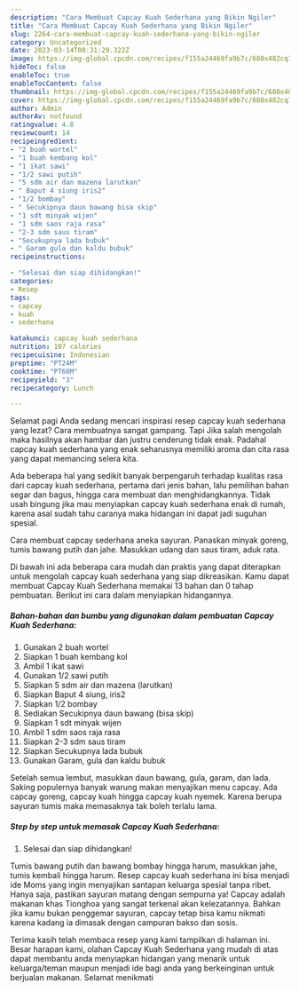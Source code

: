 ```yaml
---
description: "Cara Membuat Capcay Kuah Sederhana yang Bikin Ngiler"
title: "Cara Membuat Capcay Kuah Sederhana yang Bikin Ngiler"
slug: 2264-cara-membuat-capcay-kuah-sederhana-yang-bikin-ngiler
category: Uncategorized
date: 2023-03-14T00:31:29.322Z
image: https://img-global.cpcdn.com/recipes/f155a24469fa9b7c/680x482cq70/capcay-kuah-sederhana-foto-resep-utama.jpg
hideToc: false
enableToc: true
enableTocContent: false
thumbnail: https://img-global.cpcdn.com/recipes/f155a24469fa9b7c/680x482cq70/capcay-kuah-sederhana-foto-resep-utama.jpg
cover: https://img-global.cpcdn.com/recipes/f155a24469fa9b7c/680x482cq70/capcay-kuah-sederhana-foto-resep-utama.jpg
author: Admin
authorAv: notfound
ratingvalue: 4.8
reviewcount: 14
recipeingredient:
- "2 buah wortel"
- "1 buah kembang kol"
- "1 ikat sawi"
- "1/2 sawi putih"
- "5 sdm air dan mazena larutkan"
- " Baput 4 siung iris2"
- "1/2 bombay"
- " Secukipnya daun bawang bisa skip"
- "1 sdt minyak wijen"
- "1 sdm saos raja rasa"
- "2-3 sdm saus tiram"
- "Secukupnya lada bubuk"
- " Garam gula dan kaldu bubuk"
recipeinstructions:

- "Selesai dan siap dihidangkan!"
categories:
- Resep
tags:
- capcay
- kuah
- sederhana

katakunci: capcay kuah sederhana 
nutrition: 107 calories
recipecuisine: Indonesian
preptime: "PT24M"
cooktime: "PT60M"
recipeyield: "3"
recipecategory: Lunch

---
```



Selamat pagi Anda sedang mencari inspirasi resep capcay kuah sederhana yang lezat? Cara membuatnya sangat gampang. Tapi Jika salah mengolah maka hasilnya akan hambar dan justru cenderung tidak enak. Padahal capcay kuah sederhana yang enak seharusnya memiliki aroma dan cita rasa yang dapat memancing selera kita.


Ada beberapa hal yang sedikit banyak berpengaruh terhadap kualitas rasa dari capcay kuah sederhana, pertama dari jenis bahan, lalu pemilihan bahan segar dan bagus, hingga cara membuat dan menghidangkannya. Tidak usah bingung jika mau menyiapkan capcay kuah sederhana enak di rumah, karena asal sudah tahu caranya maka hidangan ini dapat jadi suguhan spesial.

Cara membuat capcay sederhana aneka sayuran. Panaskan minyak goreng, tumis bawang putih dan jahe. Masukkan udang dan saus tiram, aduk rata.


Di bawah ini ada beberapa cara mudah dan praktis yang dapat diterapkan untuk mengolah capcay kuah sederhana yang siap dikreasikan. Kamu dapat membuat Capcay Kuah Sederhana memakai 13 bahan dan 0 tahap pembuatan. Berikut ini cara dalam menyiapkan hidangannya.

<!--inarticleads1-->

##### Bahan-bahan dan bumbu yang digunakan dalam pembuatan Capcay Kuah Sederhana:

1. Gunakan 2 buah wortel
1. Siapkan 1 buah kembang kol
1. Ambil 1 ikat sawi
1. Gunakan 1/2 sawi putih
1. Siapkan 5 sdm air dan mazena (larutkan)
1. Siapkan  Baput 4 siung, iris2
1. Siapkan 1/2 bombay
1. Sediakan  Secukipnya daun bawang (bisa skip)
1. Siapkan 1 sdt minyak wijen
1. Ambil 1 sdm saos raja rasa
1. Siapkan 2-3 sdm saus tiram
1. Siapkan Secukupnya lada bubuk
1. Gunakan  Garam, gula dan kaldu bubuk


Setelah semua lembut, masukkan daun bawang, gula, garam, dan lada. Saking populernya banyak warung makan menyajikan menu capcay. Ada capcay goreng, capcay kuah hingga capcay kuah nyemek. Karena berupa sayuran tumis maka memasaknya tak boleh terlalu lama. 

<!--inarticleads2-->

##### Step by step untuk memasak Capcay Kuah Sederhana:


1. Selesai dan siap dihidangkan!

Tumis bawang putih dan bawang bombay hingga harum, masukkan jahe, tumis kembali hingga harum. Resep capcay kuah sederhana ini bisa menjadi ide Moms yang ingin menyajikan santapan keluarga spesial tanpa ribet. Hanya saja, pastikan sayuran matang dengan sempurna ya! Capcay adalah makanan khas Tionghoa yang sangat terkenal akan kelezatannya. Bahkan jika kamu bukan penggemar sayuran, capcay tetap bisa kamu nikmati karena kadang ia dimasak dengan campuran bakso dan sosis. 

Terima kasih telah membaca resep yang kami tampilkan di halaman ini. Besar harapan kami, olahan Capcay Kuah Sederhana yang mudah di atas dapat membantu anda menyiapkan hidangan yang menarik untuk keluarga/teman maupun menjadi ide bagi anda yang berkeinginan untuk berjualan makanan. Selamat menikmati
